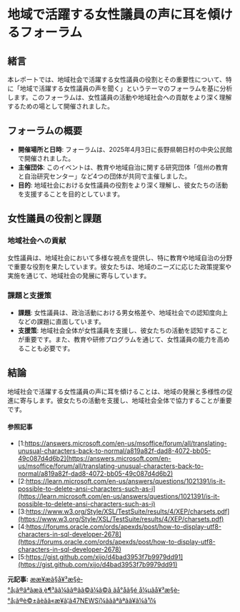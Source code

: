# 地域で活躍する女性議員の声に耳を傾けるフォーラム

## 緒言

本レポートでは、地域社会で活躍する女性議員の役割とその重要性について、特に「地域で活躍する女性議員の声を聞く」というテーマのフォーラムを基に分析します。このフォーラムは、女性議員の活動や地域社会への貢献をより深く理解するための場として開催されました。

## フォーラムの概要

- **開催場所と日時**: フォーラムは、2025年4月3日に長野県朝日村の中央公民館で開催されました。
- **主催団体**: このイベントは、教育や地域自治に関する研究団体「信州の教育と自治研究センター」など4つの団体が共同で主催しました。
- **目的**: 地域社会における女性議員の役割をより深く理解し、彼女たちの活動を支援することを目的としています。

## 女性議員の役割と課題

### 地域社会への貢献

女性議員は、地域社会において多様な視点を提供し、特に教育や地域自治の分野で重要な役割を果たしています。彼女たちは、地域のニーズに応じた政策提案や実施を通じて、地域社会の発展に寄与しています。

### 課題と支援策

- **課題**: 女性議員は、政治活動における男女格差や、地域社会での認知度向上などの課題に直面しています。
- **支援策**: 地域社会全体が女性議員を支援し、彼女たちの活動を認知することが重要です。また、教育や研修プログラムを通じて、女性議員の能力を高めることも必要です。

## 結論

地域社会で活躍する女性議員の声に耳を傾けることは、地域の発展と多様性の促進に寄与します。彼女たちの活動を支援し、地域社会全体で協力することが重要です。

#### 参照記事
- [1:https://answers.microsoft.com/en-us/msoffice/forum/all/translating-unusual-characters-back-to-normal/a819a82f-dad8-4072-bb05-49c087d4d6b2](https://answers.microsoft.com/en-us/msoffice/forum/all/translating-unusual-characters-back-to-normal/a819a82f-dad8-4072-bb05-49c087d4d6b2)
- [2:https://learn.microsoft.com/en-us/answers/questions/1021391/is-it-possible-to-delete-ansi-characters-such-as-i](https://learn.microsoft.com/en-us/answers/questions/1021391/is-it-possible-to-delete-ansi-characters-such-as-i)
- [3:https://www.w3.org/Style/XSL/TestSuite/results/4/XEP/charsets.pdf](https://www.w3.org/Style/XSL/TestSuite/results/4/XEP/charsets.pdf)
- [4:https://forums.oracle.com/ords/apexds/post/how-to-display-utf8-characters-in-sql-developer-2678](https://forums.oracle.com/ords/apexds/post/how-to-display-utf8-characters-in-sql-developer-2678)
- [5:https://gist.github.com/xijo/d4bad3953f7b9979dd91](https://gist.github.com/xijo/d4bad3953f7b9979dd91)


**元記事:** [ææ¥æã§å¥³æ§è­°å¡ã®ãªãæä¸è¶³ãã¼ãã®ãã©ã¼ã©ã ãå°åã§é å¼µãå¥³æ§è­°å¡ã®è©±ãèãã«æ¥ã¦ã47NEWSï¼ãããªãªãã¥ã¼ã¹ï¼](https://www.47news.jp/12393194.html)
